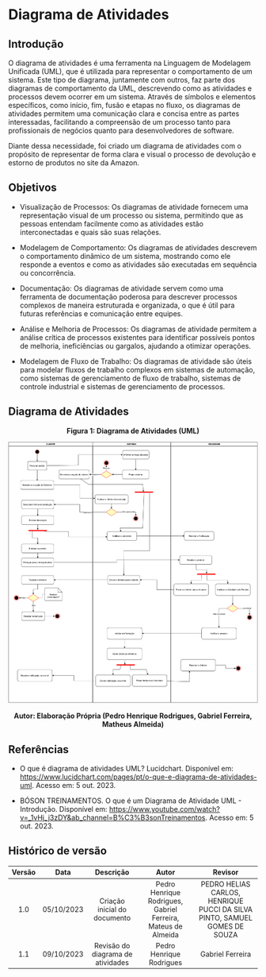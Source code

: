 # Diagrama de Atividades

## Introdução

O diagrama de atividades é uma ferramenta na Linguagem de Modelagem Unificada (UML), que é utilizada para representar o comportamento de um sistema. Este tipo de diagrama, juntamente com outros, faz parte dos diagramas de comportamento da UML, descrevendo como as atividades e processos devem ocorrer em um sistema. Através de símbolos e elementos específicos, como início, fim, fusão e etapas no fluxo, os diagramas de atividades permitem uma comunicação clara e concisa entre as partes interessadas, facilitando a compreensão de um processo tanto para profissionais de negócios quanto para desenvolvedores de software.

Diante dessa necessidade, foi criado um diagrama de atividades com o propósito de representar de forma clara e visual o processo de devolução e estorno de produtos no site da Amazon.

## Objetivos

- Visualização de Processos: Os diagramas de atividade fornecem uma representação visual de um processo ou sistema, permitindo que as pessoas entendam facilmente como as atividades estão interconectadas e quais são suas relações.

- Modelagem de Comportamento: Os diagramas de atividades descrevem o comportamento dinâmico de um sistema, mostrando como ele responde a eventos e como as atividades são executadas em sequência ou concorrência.

- Documentação: Os diagramas de atividade servem como uma ferramenta de documentação poderosa para descrever processos complexos de maneira estruturada e organizada, o que é útil para futuras referências e comunicação entre equipes.

- Análise e Melhoria de Processos: Os diagramas de atividade permitem a análise crítica de processos existentes para identificar possíveis pontos de melhoria, ineficiências ou gargalos, ajudando a otimizar operações.

- Modelagem de Fluxo de Trabalho: Os diagramas de atividade são úteis para modelar fluxos de trabalho complexos em sistemas de automação, como sistemas de gerenciamento de fluxo de trabalho, sistemas de controle industrial e sistemas de gerenciamento de processos.

## Diagrama de Atividades

<div style="text-align: center">
<figcaption style="text-align: center">
    <b>Figura 1: Diagrama de Atividades (UML)</b>
</figcaption>

![](../../assets/diagramas/atividades.png)

</div>
<figcaption style="text-align: center">
   <b>Autor: Elaboração Própria (Pedro Henrique Rodrigues, Gabriel Ferreira, Matheus Almeida)</b>
</figcaption>

## Referências

- O que é diagrama de atividades UML? Lucidchart. Disponível em: <https://www.lucidchart.com/pages/pt/o-que-e-diagrama-de-atividades-uml>. Acesso em: 5 out. 2023.

- BÓSON TREINAMENTOS. O que é um Diagrama de Atividade UML - Introdução. Disponível em: <https://www.youtube.com/watch?v=_1vHj_j3zDY&ab_channel=B%C3%B3sonTreinamentos>. Acesso em: 5 out. 2023.

## Histórico de versão

| Versão |    Data    |             Descrição             |                             Autor                             |                                  Revisor                                  |
| :----: | :--------: | :-------------------------------: | :-----------------------------------------------------------: | :-----------------------------------------------------------------------: |
|  1.0   | 05/10/2023 |   Criação inicial do documento    | Pedro Henrique Rodrigues, Gabriel Ferreira, Mateus de Almeida | PEDRO HELIAS CARLOS, HENRIQUE PUCCI DA SILVA PINTO, SAMUEL GOMES DE SOUZA |
|  1.1   | 09/10/2023 | Revisão do diagrama de atividades |                   Pedro Henrique Rodrigues                    |                             Gabriel Ferreira                              |
